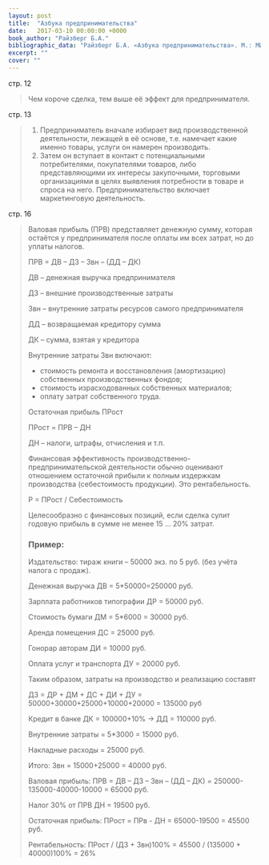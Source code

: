 ```yaml
---
layout: post
title:  "Азбука предпринимательства"
date:   2017-03-10 00:00:00 +0000
book_author: "Райзберг Б.А."
bibliographic_data: "Райзберг Б.А. «Азбука предпринимательства». М.: МИП «Дума», 1991 г. – 61 с."
excerpt: ""
cover: ""
---
```


стр. 12

> Чем короче сделка, тем выше её эффект для предпринимателя.

стр. 13

> 1. Предприниматель вначале избирает вид производственной деятельности, лежащей в её основе, т.е. намечает какие именно товары, услуги он намерен производить.
> 2. Затем он вступает в контакт с потенциальными потребителями, покупателями товаров, либо представляющими их интересы закупочными, торговыми организациями в целях выявления потребности в товаре и спроса на него. Предпринимательство включает маркетинговую деятельность.

стр. 16

> Валовая прибыль (ПРВ) представляет денежную сумму, которая остаётся у предпринимателя после оплаты им всех затрат, но до уплаты налогов.
>
> ПРВ = ДВ – ДЗ – Звн – (ДД – ДК)
>
> ДВ – денежная выручка предпринимателя
>
> ДЗ – внешние производственные затраты
>
> Звн – внутренние затраты ресурсов самого предпринимателя
>
> ДД – возвращаемая кредитору сумма
>
> ДК – сумма, взятая у кредитора
>
> Внутренние затраты Звн включают:
>
> - стоимость ремонта и восстановления (амортизацию) собственных производственных фондов;
> - стоимость израсходованных собственных материалов;
> - оплату затрат собственного труда.
>
> Остаточная прибыль ПРост
>
> ПРост = ПРВ – ДН
>
> ДН – налоги, штрафы, отчисления и т.п.
>
> Финансовая эффективность производственно-предпринимательской деятельности обычно оценивают отношением остаточной прибыли к полным издержкам производства (себестоимость продукции). Это рентабельность.
>
> Р = ПРост / Себестоимость
>
> Целесообразно с финансовых позиций, если сделка сулит годовую прибыль в сумме не менее 15 … 20% затрат.
>
> ### Пример:
>
> Издательство: тираж книги – 50000 экз. по 5 руб. (без учёта налога с продаж). 
>
> Денежная выручка ДВ = 5*50000=250000 руб.
>
> Зарплата работников типографии ДР = 50000 руб.
>
> Стоимость бумаги 		ДМ = 5*6000 = 30000 руб.
>
> Аренда помещения 		ДС = 25000 руб.
>
> Гонорар авторам 			ДИ = 10000 руб.
>
> Оплата услуг и транспорта 	ДУ = 20000 руб.
>
> Таким образом, затраты на производство и реализацию составят 
>
> ДЗ = ДР + ДМ + ДС + ДИ + ДУ = 50000+30000+25000+10000+20000 = 135000 руб
>
> Кредит в банке 			ДК = 100000+10% → ДД = 110000 руб.
>
> Внутренние затраты = 5*3000 = 15000 руб.
>
> Накладные расходы = 25000 руб.
>
> Итого: Звн = 15000+25000 = 40000 руб.
>
> Валовая прибыль: ПРВ = ДВ – ДЗ – Звн – (ДД – ДК) = 250000-135000-40000-10000 = 65000 руб.
>
> Налог 30% от ПРВ ДН = 19500 руб.
>
> Остаточная прибыль: ПРост = ПРв - ДН = 65000-19500 = 45500 руб.
>
> Рентабельность: ПРост / (ДЗ + Звн)100% = 45500 / (135000 + 40000)100% = 26%

